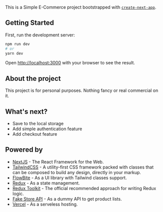 This is a Simple E-Commerce project bootstrapped with [`create-next-app`](https://github.com/vercel/next.js/tree/canary/packages/create-next-app).

## Getting Started

First, run the development server:

```bash
npm run dev
# or
yarn dev
```

Open [http://localhost:3000](http://localhost:3000) with your browser to see the result.

## About the project

This project is for personal purposes. Nothing fancy or real commercial on it.

## What's next?

- Save to the local storage
- Add simple authentication feature
- Add checkout feature

## Powered by

- [NextJS](https://nextjs.org/docs) - The React Framework for the Web.
- [TailwindCSS](https://nextjs.org/learn) - A utility-first CSS framework packed with classes that can be composed to build any design, directly in your markup.
- [FlowBite](https://flowbite.com) - As a UI library with Tailwind classes support.
- [Redux](https://redux-toolkit.js.org/) - As a state management.
- [Redux Toolkit](https://redux-toolkit.js.org/) - The official recommended approach for writing Redux logic.
- [Fake Store API](https://fakestoreapi.com/) - As a dummy API to get product lists.
- [Vercel](https://vercel.com) - As a serveless hosting.
